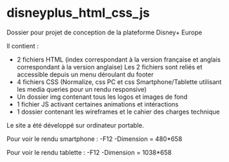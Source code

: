 # disneyplus_html_css_js
Dossier pour projet de conception de la plateforme Disney+ Europe

Il contient :
- 2 fichiers HTML (index correspondant à la version française et anglais correspondant à la version anglaise)
Les 2 fichiers sont reliés et accessible depuis un menu déroulant du footer
- 4 fichiers CSS (Normalize, css PC et css Smartphone/Tablette utilisant les media queries pour un rendu responsive)
- Un dossier img contenant tous les logos et images de fond
- 1 fichier JS activant certaines animations et intéractions
- 1 dossier contenant les wireframes et le cahier des charges technique

Le site a été développé sur ordinateur portable.

Pour voir le rendu smartphone :
-F12
-Dimension = 480*658

Pour voir le rendu tablette :
-F12
-Dimension = 1038*658

